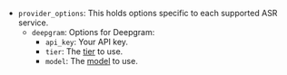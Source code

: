 -   `provider_options`: This holds options specific to each supported ASR service.
    -   `deepgram`: Options for Deepgram:
        -   `api_key`: Your API key.
        -   `tier`: The [tier](https://developers.deepgram.com/documentation/features/tier/) to use.
        -   `model`: The [model](https://developers.deepgram.com/documentation/features/model/) to use.
